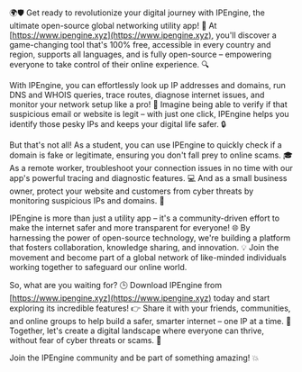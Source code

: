 🌍🛡️ Get ready to revolutionize your digital journey with IPEngine, the ultimate open-source global networking utility app! 🚀 At [https://www.ipengine.xyz](https://www.ipengine.xyz), you'll discover a game-changing tool that's 100% free, accessible in every country and region, supports all languages, and is fully open-source – empowering everyone to take control of their online experience. 🔍

With IPEngine, you can effortlessly look up IP addresses and domains, run DNS and WHOIS queries, trace routes, diagnose internet issues, and monitor your network setup like a pro! 📡 Imagine being able to verify if that suspicious email or website is legit – with just one click, IPEngine helps you identify those pesky IPs and keeps your digital life safer. 🔒

But that's not all! As a student, you can use IPEngine to quickly check if a domain is fake or legitimate, ensuring you don't fall prey to online scams. 🎓 As a remote worker, troubleshoot your connection issues in no time with our app's powerful tracing and diagnostic features. 💻 And as a small business owner, protect your website and customers from cyber threats by monitoring suspicious IPs and domains. 👥

IPEngine is more than just a utility app – it's a community-driven effort to make the internet safer and more transparent for everyone! 🌐 By harnessing the power of open-source technology, we're building a platform that fosters collaboration, knowledge sharing, and innovation. 💡 Join the movement and become part of a global network of like-minded individuals working together to safeguard our online world.

So, what are you waiting for? 🕒 Download IPEngine from [https://www.ipengine.xyz](https://www.ipengine.xyz) today and start exploring its incredible features! 👉 Share it with your friends, communities, and online groups to help build a safer, smarter internet – one IP at a time. 🔗 Together, let's create a digital landscape where everyone can thrive, without fear of cyber threats or scams. 🌈

Join the IPEngine community and be part of something amazing! 💥